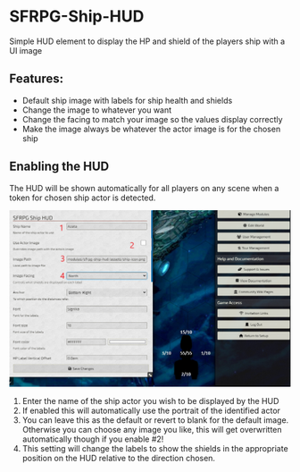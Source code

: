 # SFRPG-Ship-HUD
Simple HUD element to display the HP and shield of the players ship with a UI image

## Features:
- Default ship image with labels for ship health and shields
- Change the image to whatever you want
- Change the facing to match your image so the values display correctly
- Make the image always be whatever the actor image is for the chosen ship

## Enabling the HUD

The HUD will be shown automatically for all players on any scene when a token for chosen ship actor is detected.

![Ship-HUD-1.png](screenshots%2FShip-HUD-1.PNG)

1) Enter the name of the ship actor you wish to be displayed by the HUD
2) If enabled this will automatically use the portrait of the identified actor
3) You can leave this as the default or revert to blank for the default image. Otherwise you can choose any image you like, this will get overwritten automatically though if you enable #2!
4) This setting will change the labels to show the shields in the appropriate position on the HUD relative to the direction chosen.
